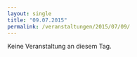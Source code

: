 ```yaml
---
layout: single
title: "09.07.2015"
permalink: /veranstaltungen/2015/07/09/
---
```


Keine Veranstaltung an diesem Tag.
